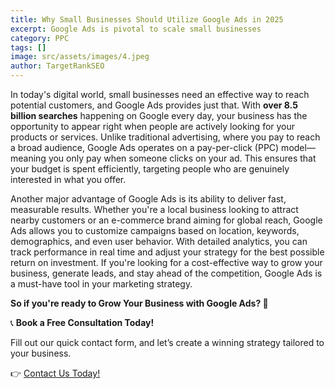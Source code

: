 ```yaml
---
title: Why Small Businesses Should Utilize Google Ads in 2025
excerpt: Google Ads is pivotal to scale small businesses
category: PPC
tags: []
image: src/assets/images/4.jpeg
author: TargetRankSEO
---
```

In today's digital world, small businesses need an effective way to reach potential customers, and Google Ads provides just that. With **over 8.5 billion searches** happening on Google every day, your business has the opportunity to appear right when people are actively looking for your products or services. Unlike traditional advertising, where you pay to reach a broad audience, Google Ads operates on a pay-per-click (PPC) model—meaning you only pay when someone clicks on your ad. This ensures that your budget is spent efficiently, targeting people who are genuinely interested in what you offer.

Another major advantage of Google Ads is its ability to deliver fast, measurable results. Whether you're a local business looking to attract nearby customers or an e-commerce brand aiming for global reach, Google Ads allows you to customize campaigns based on location, keywords, demographics, and even user behavior. With detailed analytics, you can track performance in real time and adjust your strategy for the best possible return on investment. If you're looking for a cost-effective way to grow your business, generate leads, and stay ahead of the competition, Google Ads is a must-have tool in your marketing strategy.





**So if you're ready to Grow Your Business with Google Ads? 🚀**

📞 **Book a Free Consultation Today!** 

Fill out our quick contact form, and let’s create a winning strategy tailored to your business.




👉 [Contact Us Today!](https://www.targetrankseo.com/services/ppc)
